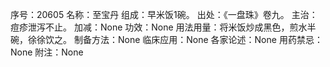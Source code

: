 序号：20605
名称：至宝丹
组成：早米饭1碗。
出处：《一盘珠》卷九。
主治：痘疹泄泻不止。
加减：None
功效：None
用法用量：将米饭炒成黑色，煎水半碗，徐徐饮之。
制备方法：None
临床应用：None
各家论述：None
用药禁忌：None
附注：None
